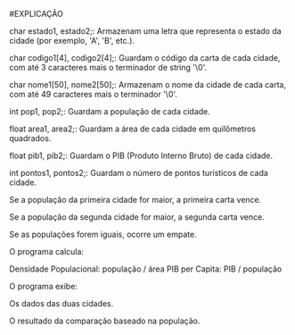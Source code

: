 #EXPLICAÇÃO

char estado1, estado2;: Armazenam uma letra que representa o estado da cidade (por exemplo, 'A', 'B', etc.).

char codigo1[4], codigo2[4];: Guardam o código da carta de cada cidade, com até 3 caracteres mais o terminador de string '\0'.

char nome1[50], nome2[50];: Armazenam o nome da cidade de cada carta, com até 49 caracteres mais o terminador '\0'.

int pop1, pop2;: Guardam a população de cada cidade.

float area1, area2;: Guardam a área de cada cidade em quilômetros quadrados.

float pib1, pib2;: Guardam o PIB (Produto Interno Bruto) de cada cidade.

int pontos1, pontos2;: Guardam o número de pontos turísticos de cada cidade. 



Se a população da primeira cidade for maior, a primeira carta vence.

Se a população da segunda cidade for maior, a segunda carta vence.

Se as populações forem iguais, ocorre um empate.  


O programa calcula:

Densidade Populacional: população / área
PIB per Capita: PIB / população 

O programa exibe:

Os dados das duas cidades.

O resultado da comparação baseado na população.

